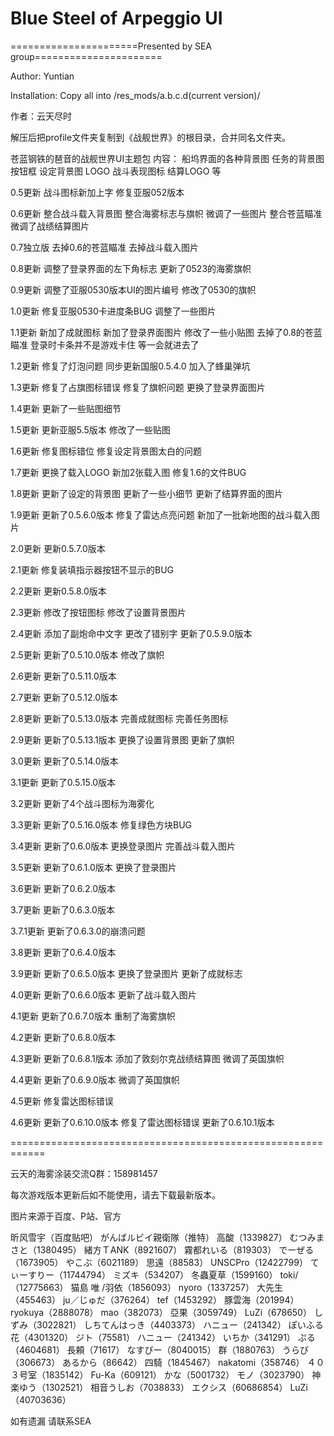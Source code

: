 ﻿# Blue Steel of Arpeggio UI

======================Presented by SEA group======================

Author: Yuntian

Installation: 
Copy all into /res_mods/a.b.c.d(current version)/

作者：云天尽时

解压后把profile文件夹复制到《战舰世界》的根目录，合并同名文件夹。


苍蓝钢铁的琶音的战舰世界UI主题包
内容：
船坞界面的各种背景图
任务的背景图
按钮框
设定背景图
LOGO
战斗表现图标
结算LOGO
等

0.5更新
战斗图标新加上字
修复亚服052版本

0.6更新
整合战斗载入背景图
整合海雾标志与旗帜
微调了一些图片
整合苍蓝瞄准
微调了战绩结算图片

0.7独立版
去掉0.6的苍蓝瞄准
去掉战斗载入图片

0.8更新
调整了登录界面的左下角标志
更新了0523的海雾旗帜

0.9更新
调整了亚服0530版本UI的图片编号
修改了0530的旗帜

1.0更新
修复亚服0530卡进度条BUG
调整了一些图片

1.1更新
新加了成就图标
新加了登录界面图片
修改了一些小贴图
去掉了0.8的苍蓝瞄准
登录时卡条并不是游戏卡住 等一会就进去了

1.2更新
修复了灯泡问题
同步更新国服0.5.4.0
加入了蜂巢弹坑

1.3更新
修复了占旗图标错误
修复了旗帜问题
更换了登录界面图片

1.4更新
更新了一些贴图细节

1.5更新
更新亚服5.5版本
修改了一些贴图

1.6更新
修复图标错位
修复设定背景图太白的问题

1.7更新
更换了载入LOGO
新加2张载入图
修复1.6的文件BUG

1.8更新
更新了设定的背景图
更新了一些小细节
更新了结算界面的图片

1.9更新
更新了0.5.6.0版本
修复了雷达点亮问题
新加了一批新地图的战斗载入图片

2.0更新
更新0.5.7.0版本

2.1更新
修复装填指示器按钮不显示的BUG

2.2更新
更新0.5.8.0版本

2.3更新
修改了按钮图标
修改了设置背景图片

2.4更新
添加了副炮命中文字
更改了错别字
更新了0.5.9.0版本

2.5更新
更新了0.5.10.0版本
修改了旗帜

2.6更新
更新了0.5.11.0版本

2.7更新
更新了0.5.12.0版本

2.8更新
更新了0.5.13.0版本
完善成就图标
完善任务图标

2.9更新
更新了0.5.13.1版本
更换了设置背景图
更新了旗帜

3.0更新
更新了0.5.14.0版本

3.1更新
更新了0.5.15.0版本

3.2更新
更新了4个战斗图标为海雾化


3.3更新
更新了0.5.16.0版本
修复绿色方块BUG

3.4更新
更新了0.6.0版本
更换登录图片
完善战斗载入图片

3.5更新
更新了0.6.1.0版本
更换了登录图片

3.6更新
更新了0.6.2.0版本

3.7更新
更新了0.6.3.0版本

3.7.1更新
更新了0.6.3.0的崩溃问题

3.8更新
更新了0.6.4.0版本

3.9更新
更新了0.6.5.0版本
更换了登录图片
更新了成就标志

4.0更新
更新了0.6.6.0版本
更新了战斗载入图片

4.1更新
更新了0.6.7.0版本
重制了海雾旗帜

4.2更新
更新了0.6.8.0版本

4.3更新
更新了0.6.8.1版本
添加了敦刻尔克战绩结算图
微调了英国旗帜

4.4更新
更新了0.6.9.0版本
微调了英国旗帜

4.5更新
修复雷达图标错误

4.6更新
更新了0.6.10.0版本
修复了雷达图标错误
更新了0.6.10.1版本



============================================================

云天的海雾涂装交流Q群：158981457

每次游戏版本更新后如不能使用，请去下载最新版本。


图片来源于百度、P站、官方

昕风雪宇（百度贴吧）
がんばルビイ親衛隊（推特）
高酸（1339827）
むつみまさと（1380495）
緒方ＴANK（8921607）
霧都れいる（819303）
でーぜる（1673905）
やこぶ（6021189）
思遠（88583）
UNSCPro（12422799）
てぃーすりー（11744794）
ミズキ（534207）
冬蟲夏草（1599160）
toki/（12775663）
猫島 唯 /羽依（1856093）
nyoro（1337257）
大先生（455463）
ju／じゅだ（376264）
tef（1453292）
豚雲海（201994）
ryokuya（2888078）
mao（382073）
亞果（3059749）
LuZi（678650）
しずみ（3022821）
しちてんはっき（4403373）
ハニュー（241342）
ぽいふる　花（4301320）
ジト（75581）
ハニュー（241342）
いちか（341291）
ぷる（4604681）
長頼（71617）
なすびー（8040015）
群（1880763）
うらび（306673）
あるから（86642）
四騎（1845467）
nakatomi（358746）
４０３号室（1835142）
Fu-Ka（609121）
かな（5001732）
モノ（3023790）
神楽ゆう（1302521）
相音うしお（7038833）
エクシス（60686854）
LuZi（40703636）


如有遗漏 请联系SEA
